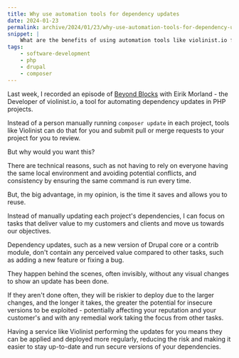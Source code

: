 ```yaml
---
title: Why use automation tools for dependency updates
date: 2024-01-23
permalink: archive/2024/01/23/why-use-automation-tools-for-dependency-updates
snippet: |
    What are the benefits of using automation tools like violinist.io for dependency updates?
tags:
    - software-development
    - php
    - drupal
    - composer
---
```


Last week, I recorded an episode of [Beyond Blocks][podcast] with Eirik Morland - the Developer of violinist.io, a tool for automating dependency updates in PHP projects.

Instead of a person manually running `composer update` in each project, tools like Violinist can do that for you and submit pull or merge requests to your project for you to review.

But why would you want this?

There are technical reasons, such as not having to rely on everyone having the same local environment and avoiding potential conflicts, and consistency by ensuring the same command is run every time.

But, the big advantage, in my opinion, is the time it saves and allows you to reuse.

Instead of manually updating each project's dependencies, I can focus on tasks that deliver value to my customers and clients and move us towards our objectives.

Dependency updates, such as a new version of Drupal core or a contrib module, don't contain any perceived value compared to other tasks, such as adding a new feature or fixing a bug.

They happen behind the scenes, often invisibly, without any visual changes to show an update has been done.

If they aren't done often, they will be riskier to deploy due to the larger changes, and the longer it takes, the greater the potential for insecure versions to be exploited - potentially affecting your reputation and your customer's and with any remedial work taking the focus from other tasks.

Having a service like Violinist performing the updates for you means they can be applied and deployed more regularly, reducing the risk and making it easier to stay up-to-date and run secure versions of your dependencies.

[podcast]: {{site.url}}/podcast
